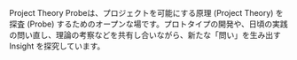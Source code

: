 Project Theory Probeは、プロジェクトを可能にする原理 (Project Theory) を探査 (Probe) するためのオープンな場です。プロトタイプの開発や、日頃の実践の問い直し、理論の考察などを共有し合いながら、新たな「問い」を生み出す Insight を探究しています。